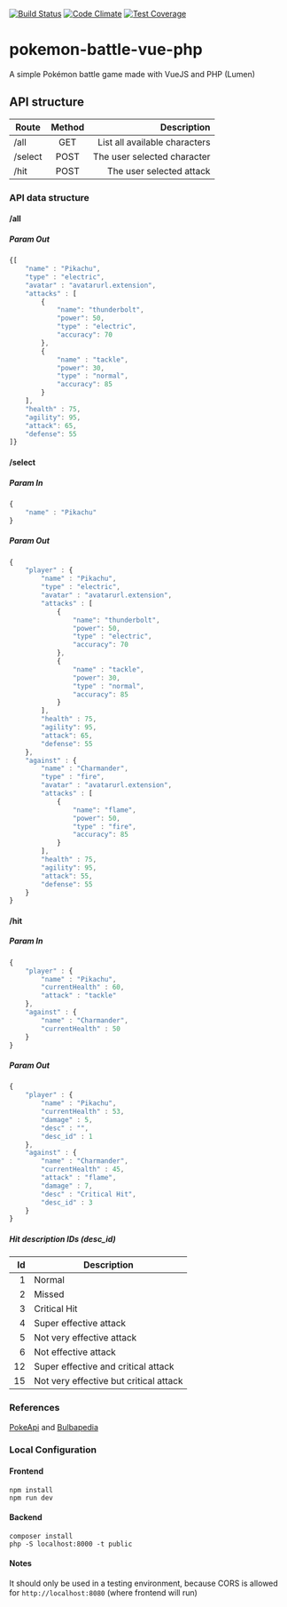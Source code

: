 [![Build Status](https://travis-ci.org/rafaelmonteiro/pokemon-battle-vue-php.svg?branch=master)](https://travis-ci.org/rafaelmonteiro/pokemon-battle-vue-php)
[![Code Climate](https://codeclimate.com/github/rafaelmonteiro/pokemon-battle-vue-php.svg)](https://codeclimate.com/github/rafaelmonteiro/pokemon-battle-vue-php)
[![Test Coverage](https://codeclimate.com/github/rafaelmonteiro/pokemon-battle-vue-php/badges/coverage.svg)](https://codeclimate.com/github/rafaelmonteiro/pokemon-battle-vue-php/coverage)

# pokemon-battle-vue-php
A simple Pokémon battle game made with VueJS and PHP (Lumen)

## API structure

| Route        | Method           | Description  |
| ------------- |:-------------:| -----:| 
| /all      | GET | List all available characters | 
| /select      | POST      |  The user selected character |
| /hit | POST | The user selected attack |

### API data structure
#### /all 
##### Param Out
```javascript
{[
    "name" : "Pikachu",
    "type" : "electric",
    "avatar" : "avatarurl.extension",
    "attacks" : [
        {
            "name": "thunderbolt",
            "power": 50,
            "type" : "electric",
            "accuracy": 70
        },
        {
            "name" : "tackle",
            "power": 30,
            "type" : "normal",
            "accuracy": 85
        }
    ],
    "health" : 75,
    "agility": 95,
    "attack": 65,
    "defense": 55
]}
```
#### /select 
##### Param In
```javascript
{
    "name" : "Pikachu"
}
```
##### Param Out
```javascript
{
    "player" : {
        "name" : "Pikachu",
        "type" : "electric",
        "avatar" : "avatarurl.extension",
        "attacks" : [
            {
                "name": "thunderbolt",
                "power": 50,
                "type" : "electric",
                "accuracy": 70
            },
            {
                "name" : "tackle",
                "power": 30,
                "type" : "normal",
                "accuracy": 85
            }
        ],
        "health" : 75,
        "agility": 95,
        "attack": 65,
        "defense": 55
    },
    "against" : {
        "name" : "Charmander",
        "type" : "fire",
        "avatar" : "avatarurl.extension",
        "attacks" : [
            {
                "name": "flame",
                "power": 50,
                "type" : "fire",
                "accuracy": 85
            }
        ],
        "health" : 75,
        "agility": 95,
        "attack": 55,
        "defense": 55
    }
}
```
#### /hit 
##### Param In
```javascript
{
    "player" : {
        "name" : "Pikachu",
        "currentHealth" : 60,
        "attack" : "tackle"
    },
    "against" : {
        "name" : "Charmander",
        "currentHealth" : 50
    }
}
```

##### Param Out
```javascript
{
    "player" : {
        "name" : "Pikachu",
        "currentHealth" : 53,
        "damage" : 5,
        "desc" : "",
        "desc_id" : 1
    },
    "against" : {
        "name" : "Charmander",
        "currentHealth" : 45,
        "attack" : "flame",
        "damage" : 7,
        "desc" : "Critical Hit",
        "desc_id" : 3
    }
}
```

##### Hit description IDs (desc_id)

| Id | Description  |
| --:|--------------|
| 1  | Normal | 
| 2  | Missed | 
| 3  | Critical Hit | 
| 4  | Super effective attack | 
| 5  | Not very effective attack | 
| 6  | Not effective attack | 
| 12 | Super effective and critical attack | 
| 15 | Not very effective but critical attack | 

### References
[PokeApi](http://pokeapi.co) and [Bulbapedia](https://bulbapedia.bulbagarden.net)

### Local Configuration

#### Frontend 

```
npm install
npm run dev
```

#### Backend

```
composer install
php -S localhost:8000 -t public
```

#### Notes
It should only be used in a testing environment, because CORS is allowed for
`http://localhost:8080` (where frontend will run)
